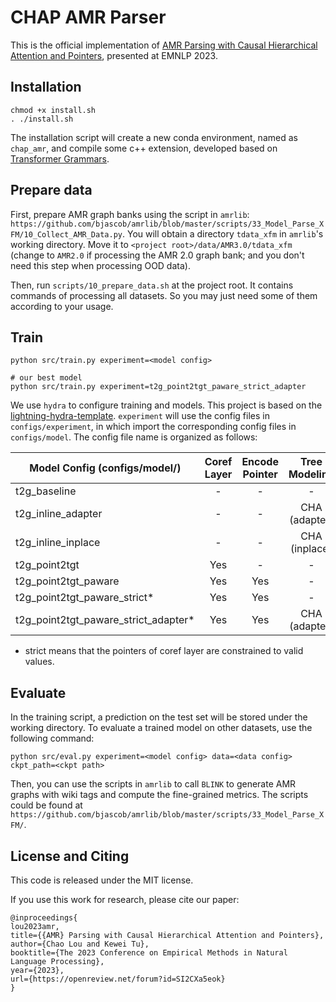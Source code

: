 # CHAP AMR Parser

This is the official implementation of [AMR Parsing with Causal Hierarchical Attention and Pointers](https://openreview.net/forum?id=SI2CXa5eok), presented at EMNLP 2023.

## Installation

```
chmod +x install.sh
. ./install.sh
```

The installation script will create a new conda environment, named as `chap_amr`, and compile some c++ extension, developed based on [Transformer Grammars](https://github.com/google-deepmind/transformer_grammars).


## Prepare data

First, prepare AMR graph banks using the script in `amrlib`: `https://github.com/bjascob/amrlib/blob/master/scripts/33_Model_Parse_XFM/10_Collect_AMR_Data.py`. You will obtain a directory `tdata_xfm` in `amrlib`'s working directory.
Move it to `<project root>/data/AMR3.0/tdata_xfm` (change to `AMR2.0` if processing the AMR 2.0 graph bank; and you don't need this step when processing OOD data).

Then, run `scripts/10_prepare_data.sh` at the project root. It contains commands of processing all datasets. So you may just need some of them according to your usage.


## Train

```
python src/train.py experiment=<model config>

# our best model
python src/train.py experiment=t2g_point2tgt_paware_strict_adapter
```

We use `hydra` to configure training and models. This project is based on the [lightning-hydra-template](https://github.com/ashleve/lightning-hydra-template). `experiment` will use the config files in `configs/experiment`, in which import the corresponding config files in `configs/model`. The config file name is organized as follows:

| Model Config (configs/model/)        | Coref Layer | Encode Pointer | Tree Modeling |
| ------------------------------------ | :---------: | :------------: | :-----------: |
| t2g_baseline                         |      -      |       -        |       -       |
| t2g_inline_adapter                   |      -      |       -        | CHA (adapter) |
| t2g_inline_inplace                   |      -      |       -        | CHA (inplace) |
| t2g_point2tgt                        |     Yes     |       -        |       -       |
| t2g_point2tgt_paware                 |     Yes     |      Yes       |       -       |
| t2g_point2tgt_paware_strict*         |     Yes     |      Yes       |       -       |
| t2g_point2tgt_paware_strict_adapter* |     Yes     |      Yes       | CHA (adapter) |

* strict means that the pointers of coref layer are constrained to valid values.


## Evaluate

In the training script, a prediction on the test set will be stored under the working directory. To evaluate a trained model on other datasets, use the following command:
```
python src/eval.py experiment=<model config> data=<data config> ckpt_path=<ckpt path>
```

Then, you can use the scripts in `amrlib` to call `BLINK` to generate AMR graphs with wiki tags and compute the fine-grained metrics. The scripts could be found at `https://github.com/bjascob/amrlib/blob/master/scripts/33_Model_Parse_XFM/`.


## License and Citing

This code is released under the MIT license. 

If you use this work for research, please cite our paper:
```
@inproceedings{
lou2023amr,
title={{AMR} Parsing with Causal Hierarchical Attention and Pointers},
author={Chao Lou and Kewei Tu},
booktitle={The 2023 Conference on Empirical Methods in Natural Language Processing},
year={2023},
url={https://openreview.net/forum?id=SI2CXa5eok}
}

```

